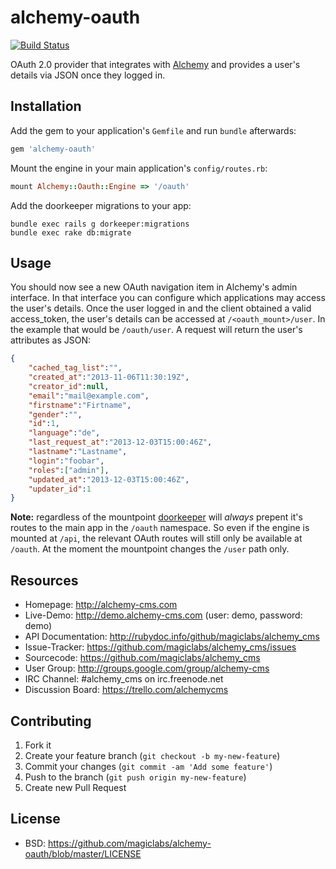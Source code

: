 # alchemy-oauth

[![Build Status](https://travis-ci.org/magiclabs/alchemy-oauth.png?branch=master)](https://travis-ci.org/magiclabs/alchemy-oauth)

OAuth 2.0 provider that integrates with [Alchemy](https://github.com/magiclabs/alchemy_cms) and provides a user's details via JSON once they logged in.

## Installation

Add the gem to your application's `Gemfile` and run `bundle` afterwards:

```ruby
gem 'alchemy-oauth'
```

Mount the engine in your main application's `config/routes.rb`:

```ruby
mount Alchemy::Oauth::Engine => '/oauth'
```

Add the doorkeeper migrations to your app:

```
bundle exec rails g dorkeeper:migrations
bundle exec rake db:migrate
```

## Usage

You should now see a new OAuth navigation item in Alchemy's admin interface. In that interface you can configure which applications may access the user's details. Once the user logged in and the client obtained a valid access_token, the user's details can be accessed at `/<oauth_mount>/user`. In the example that would be `/oauth/user`. A request will return the user's attributes as JSON:

```JSON
{
	"cached_tag_list":"",
	"created_at":"2013-11-06T11:30:19Z",
	"creator_id":null,
	"email":"mail@example.com",
	"firstname":"Firtname",
	"gender":"",
	"id":1,
	"language":"de",
	"last_request_at":"2013-12-03T15:00:46Z",
	"lastname":"Lastname",
	"login":"foobar",
	"roles":["admin"],
	"updated_at":"2013-12-03T15:00:46Z",
	"updater_id":1
}
```

**Note:** regardless of the mountpoint [doorkeeper](https://github.com/applicake/doorkeeper) will *always* prepent it's routes to the main app in the `/oauth` namespace. So even if the engine is mounted at `/api`, the relevant OAuth routes will still only be available at `/oauth`. At the moment the mountpoint changes the `/user` path only.

## Resources

* Homepage: <http://alchemy-cms.com>
* Live-Demo: <http://demo.alchemy-cms.com> (user: demo, password: demo)
* API Documentation: <http://rubydoc.info/github/magiclabs/alchemy_cms>
* Issue-Tracker: <https://github.com/magiclabs/alchemy_cms/issues>
* Sourcecode: <https://github.com/magiclabs/alchemy_cms>
* User Group: <http://groups.google.com/group/alchemy-cms>
* IRC Channel: #alchemy_cms on irc.freenode.net
* Discussion Board: <https://trello.com/alchemycms>

## Contributing

1. Fork it
2. Create your feature branch (`git checkout -b my-new-feature`)
3. Commit your changes (`git commit -am 'Add some feature'`)
4. Push to the branch (`git push origin my-new-feature`)
5. Create new Pull Request

## License

* BSD: <https://github.com/magiclabs/alchemy-oauth/blob/master/LICENSE>
